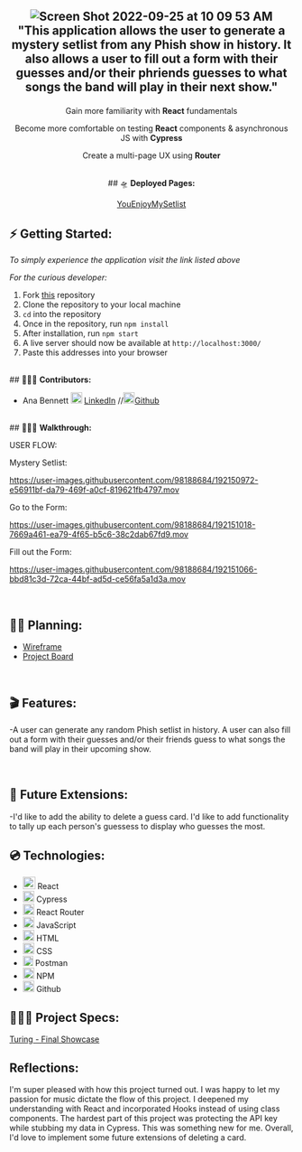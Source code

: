  <h2 align="center">
 
 ![Screen Shot 2022-09-25 at 10 09 53 AM](https://user-images.githubusercontent.com/98188684/192150751-d19797fb-3eeb-4ea9-ab4b-c0980a1bbf17.png)<br>
 "This application allows the user to generate a mystery setlist from any Phish show in history. It also allows a user to fill out a form with their guesses and/or their phriends guesses to what songs the band will play in their next show."

</h2>



<p align="center">Gain more familiarity with <b>React</b> fundamentals</p> 
<p align="center">Become more comfortable on  testing <b>React</b> components & asynchronous JS with <b>Cypress</b></p> <p align="center">Create a multi-page UX using <b>Router</b></p>
<br>

<div align="center">
## 🛸 <b>Deployed Pages:</b>

[YouEnjoyMySetlist](https://youenjoymysetlist-anabennett11.vercel.app/)

</div>

## ⚡️ <b>Getting Started:</b>
*To simply experience the application visit the link listed above*

*For the curious developer:*
1. Fork [this](https://github.com/AnaBennett11/youenjoymysetlist) repository 
2. Clone the repository to your local machine
3. `cd` into the repository
5.  Once in the repository, run `npm install` 
6.  After installation, run `npm start` 
8.  A live server should now be available at `http://localhost:3000/` 
9. Paste this addresses into your browser


<br>
## 🧑🏻‍💻 <b>Contributors:</b>





 - Ana Bennett <img alt="LinkedIn" src="https://user-images.githubusercontent.com/102757890/183784713-c18feb13-d2db-47e1-883c-602cc2fd1782.png" width="20px"/> [LinkedIn](https://www.linkedin.com/in/ana-bennett/)   //<img alt="Github" src="https://user-images.githubusercontent.com/25181517/117364276-fc4eb280-aebd-11eb-92ba-8a6ef74b7313.png" width="20px"/>[Github](https://github.com/AnaBennett11) 

 
<br>
## 🚶🏻‍♂️ <b>Walkthrough:</b>

USER FLOW:

Mystery Setlist:

https://user-images.githubusercontent.com/98188684/192150972-e56911bf-da79-469f-a0cf-819621fb4797.mov


Go to the Form:

https://user-images.githubusercontent.com/98188684/192151018-7669a461-ea79-4f65-b5c6-38c2dab67fd9.mov


Fill out the Form:


https://user-images.githubusercontent.com/98188684/192151066-bbd81c3d-72ca-44bf-ad5d-ce56fa5a1d3a.mov


<br>

## ✍🏼 <b>Planning:</b>
- [Wireframe](https://excalidraw.com/#json=4Du3F877iiQQ02fcM7EVL,2pltSmY2IfguIcmCXjZj-g)<br>
- [Project Board](https://trello.com/invite/b/WkaN1QOR/9b797bc218f59c60e02586016196ad73/you-enjoy-my-setlist)

<br>

## 🎬 <b>Features:</b>
-A user can generate any random Phish setlist in history. A user can also fill out a form with their guesses and/or their friends guess to what songs the band will play in their upcoming show. 

<br>

## 🔮 <b>Future Extensions:</b>
-I'd like to add the ability to delete a guess card. I'd like to add functionality to tally up each person's guessess to display who guesses the most.
<br>

## 💿 <b>Technologies:</b>

- <img alt="React" src="https://user-images.githubusercontent.com/25181517/117448085-96eed600-af3e-11eb-9492-83a3a0fcbfb1.png" width="22px"/> React
- <img alt="Cypress" src="https://user-images.githubusercontent.com/102757890/188327611-9db68508-44e6-429d-9eed-0d8a243302a1.png" width="20px"/> Cypress
- <img alt="React Router" src="https://user-images.githubusercontent.com/102757890/188328033-172b27de-1636-4629-b997-2eadb33634ad.png" width="20px"/> React Router
- <img alt="javascript" src="https://user-images.githubusercontent.com/25181517/117447155-6a868a00-af3d-11eb-9cfe-245df15c9f3f.png" width="20px"/> JavaScript
- <img alt="HTML" src="https://user-images.githubusercontent.com/25181517/117447535-f00a3a00-af3d-11eb-89bf-45aaf56dbaf1.png" width="20px"/> HTML 
- <img alt="CSS" src="https://user-images.githubusercontent.com/25181517/117447663-0fa16280-af3e-11eb-8677-bcf8e4f8e298.png" width="20px"/> CSS
- <img alt="Postman" src="https://user-images.githubusercontent.com/25181517/182618508-1b12183b-5398-48d2-92e7-ff0969a22624.png" width="18px"/> Postman
- <img alt="NPM" src="https://user-images.githubusercontent.com/25181517/121401671-49102800-c959-11eb-9f6f-74d49a5e1774.png" width="20px"/> NPM
- <img alt="Github" src="https://user-images.githubusercontent.com/25181517/117364276-fc4eb280-aebd-11eb-92ba-8a6ef74b7313.png" width="20px"/> Github

## 🕵🏻‍♂️ <b>Project Specs:</b>
[Turing - Final Showcase](https://frontend.turing.edu/projects/module-3/showcase.html)

## Reflections:


<p>I'm super pleased with how this project turned out. I was happy to let my passion for music dictate the flow of this project. I deepened my understanding with React and incorporated Hooks instead of using class components. The hardest part of this project was protecting the API key while stubbing my data in Cypress. This was something new for me. Overall, I'd love to implement some future extensions of deleting a card. </p>
